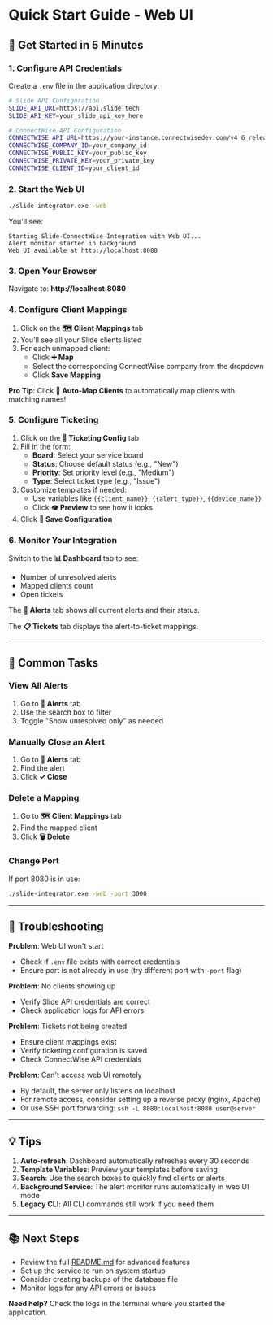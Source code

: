 # Quick Start Guide - Web UI

## 🚀 Get Started in 5 Minutes

### 1. Configure API Credentials

Create a `.env` file in the application directory:

```bash
# Slide API Configuration
SLIDE_API_URL=https://api.slide.tech
SLIDE_API_KEY=your_slide_api_key_here

# ConnectWise API Configuration
CONNECTWISE_API_URL=https://your-instance.connectwisedev.com/v4_6_release/apis/3.0
CONNECTWISE_COMPANY_ID=your_company_id
CONNECTWISE_PUBLIC_KEY=your_public_key
CONNECTWISE_PRIVATE_KEY=your_private_key
CONNECTWISE_CLIENT_ID=your_client_id
```

### 2. Start the Web UI

```bash
./slide-integrator.exe -web
```

You'll see:
```
Starting Slide-ConnectWise Integration with Web UI...
Alert monitor started in background
Web UI available at http://localhost:8080
```

### 3. Open Your Browser

Navigate to: **http://localhost:8080**

### 4. Configure Client Mappings

1. Click on the **🗺️ Client Mappings** tab
2. You'll see all your Slide clients listed
3. For each unmapped client:
   - Click **➕ Map**
   - Select the corresponding ConnectWise company from the dropdown
   - Click **Save Mapping**

**Pro Tip**: Click **🤖 Auto-Map Clients** to automatically map clients with matching names!

### 5. Configure Ticketing

1. Click on the **🎫 Ticketing Config** tab
2. Fill in the form:
   - **Board**: Select your service board
   - **Status**: Choose default status (e.g., "New")
   - **Priority**: Set priority level (e.g., "Medium")
   - **Type**: Select ticket type (e.g., "Issue")
3. Customize templates if needed:
   - Use variables like `{{client_name}}`, `{{alert_type}}`, `{{device_name}}`
   - Click **👁️ Preview** to see how it looks
4. Click **💾 Save Configuration**

### 6. Monitor Your Integration

Switch to the **📊 Dashboard** tab to see:
- Number of unresolved alerts
- Mapped clients count
- Open tickets

The **🚨 Alerts** tab shows all current alerts and their status.

The **📋 Tickets** tab displays the alert-to-ticket mappings.

---

## 🎯 Common Tasks

### View All Alerts
1. Go to **🚨 Alerts** tab
2. Use the search box to filter
3. Toggle "Show unresolved only" as needed

### Manually Close an Alert
1. Go to **🚨 Alerts** tab
2. Find the alert
3. Click **✓ Close**

### Delete a Mapping
1. Go to **🗺️ Client Mappings** tab
2. Find the mapped client
3. Click **🗑️ Delete**

### Change Port
If port 8080 is in use:
```bash
./slide-integrator.exe -web -port 3000
```

---

## 🔧 Troubleshooting

**Problem**: Web UI won't start
- Check if `.env` file exists with correct credentials
- Ensure port is not already in use (try different port with `-port` flag)

**Problem**: No clients showing up
- Verify Slide API credentials are correct
- Check application logs for API errors

**Problem**: Tickets not being created
- Ensure client mappings exist
- Verify ticketing configuration is saved
- Check ConnectWise API credentials

**Problem**: Can't access web UI remotely
- By default, the server only listens on localhost
- For remote access, consider setting up a reverse proxy (nginx, Apache)
- Or use SSH port forwarding: `ssh -L 8080:localhost:8080 user@server`

---

## 💡 Tips

1. **Auto-refresh**: Dashboard automatically refreshes every 30 seconds
2. **Template Variables**: Preview your templates before saving
3. **Search**: Use the search boxes to quickly find clients or alerts
4. **Background Service**: The alert monitor runs automatically in web UI mode
5. **Legacy CLI**: All CLI commands still work if you need them

---

## 📚 Next Steps

- Review the full [README.md](README.md) for advanced features
- Set up the service to run on system startup
- Consider creating backups of the database file
- Monitor logs for any API errors or issues

**Need help?** Check the logs in the terminal where you started the application.